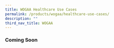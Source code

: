 ```yaml
---
title: WOGAA Healthcare Use Cases
permalink: /products/wogaa/healthcare-use-cases/
description: ""
third_nav_title: WOGAA
---
```


### **Coming Soon**